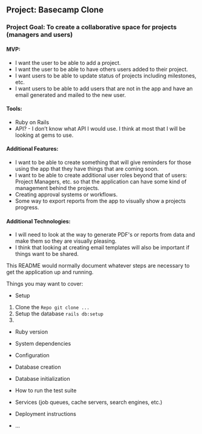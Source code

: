 ## Project: Basecamp Clone
### Project Goal: To create a collaborative space for projects (managers and users)

#### MVP:
* I want the user to be able to add a project.
* I want the user to be able to have others users added to their project. 
* I want users to be able to update status of projects including milestones, etc.
* I want users to be able to add users that are not in the app and have an email generated and mailed to the new user. 

#### Tools:
* Ruby on Rails
* API? - I don’t know what API I would use. I think at most that I will be looking at gems to use. 

#### Additional Features:
* I want to be able to create something that will give reminders for those using the app that they have things that are coming soon. 
* I want to be able to create additional user roles beyond that of users: Project Managers, etc. so that the application can have some kind of management behind the projects. 
* Creating approval systems or workflows. 
* Some way to export reports from the app to visually show a projects progress. 

#### Additional Technologies:
* I will need to look at the way to generate PDF's or reports from data and make them so they are visually pleasing. 
* I think that looking at creating email templates will also be important if things want to be shared. 


This README would normally document whatever steps are necessary to get the
application up and running.

Things you may want to cover:

* Setup
1. Clone the `Repo git clone ...`
2. Setup the database `rails db:setup`
3. 

* Ruby version

* System dependencies

* Configuration

* Database creation

* Database initialization

* How to run the test suite

* Services (job queues, cache servers, search engines, etc.)

* Deployment instructions

* ...
